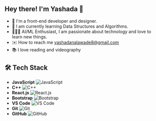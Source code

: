 ## Hey there! I'm Yashada 🚀



- 💫 I'm a front-end developer and designer.
- 🧩 I am currently learning Data Structures and Algorithms.
- 👩🏻‍💻 AI/ML Enthusiast, I am passionate about technology and love to learn new things.
- ✉️ How to reach me yashadanalawade8@gmail.com
- 📚 I love reading and videography


## 🛠 Tech Stack

- **JavaScript** ![JavaScript](https://img.shields.io/badge/-JavaScript-F7DF1E?style=flat&logo=javascript&logoColor=black)
- **C++** ![C++](https://img.shields.io/badge/-C++-00599C?style=flat&logo=cplusplus&logoColor=white)
- **React.js** ![React.js](https://img.shields.io/badge/-React-61DAFB?style=flat&logo=react&logoColor=black)
- **Bootstrap** ![Bootstrap](https://img.shields.io/badge/-Bootstrap-563D7C?style=flat&logo=bootstrap&logoColor=white)
- **VS Code** ![VS Code](https://img.shields.io/badge/-VS%20Code-0078D4?style=flat&logo=visual-studio-code&logoColor=white)
- **Git** ![Git](https://img.shields.io/badge/-Git-F05032?style=flat&logo=git&logoColor=white)
- **GitHub** ![GitHub](https://img.shields.io/badge/-GitHub-181717?style=flat&logo=github&logoColor=white)

